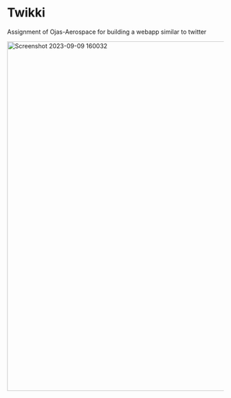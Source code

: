 # Twikki
Assignment of Ojas-Aerospace for building a webapp similar to twitter




<img width="812" alt="Screenshot 2023-09-09 160032" src="https://github.com/SandeepGurjar1/Twikki/assets/101051507/8f622b94-d1db-4beb-90aa-4481877144b9">


